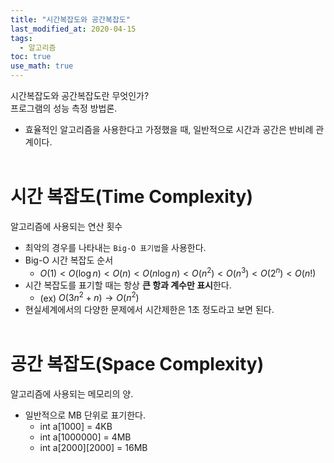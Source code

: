 ```yaml
---
title: "시간복잡도와 공간복잡도"
last_modified_at: 2020-04-15
tags:
  - 알고리즘
toc: true
use_math: true
---
```


시간복잡도와 공간복잡도란 무엇인가?  
프로그램의 성능 측정 방법론.
- 효율적인 알고리즘을 사용한다고 가정했을 때, 일반적으로 시간과 공간은 반비례 관계이다.
<br><br>

# 시간 복잡도(Time Complexity)
알고리즘에 사용되는 연산 횟수
- 최악의 경우를 나타내는 `Big-O 표기법`을 사용한다. 
- Big-O 시간 복잡도 순서
  - $O(1) < O(\log n) < O(n) < O(n\log n) < O(n^2) < O(n^3) < O(2^n) < O(n!)$
- 시간 복잡도를 표기할 때는 항상 **큰 항과 계수만 표시**한다.
  - (ex) $O(3n^2 + n) → O(n^2)$
- 현실세계에서의 다양한 문제에서 시간제한은 1초 정도라고 보면 된다.
<br><br>

# 공간 복잡도(Space Complexity)
알고리즘에 사용되는 메모리의 양.
- 일반적으로 MB 단위로 표기한다.
  - int a[1000] = 4KB 
  - int a[1000000] = 4MB
  - int a[2000][2000] = 16MB  

